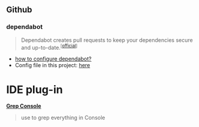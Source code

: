 ## Github

### dependabot

> Dependabot creates pull requests to keep your dependencies secure and up-to-date.<sup>[[official](https://dependabot.com/)]</sup>

- [how to configure dependabot?](https://dependabot.com/docs/config-file/)
- Config file in this project: [here](./.github/dependabot.yml)

# IDE plug-in

[**Grep Console**](https://plugins.jetbrains.com/plugin/7125-grep-console )

> use to grep everything in Console